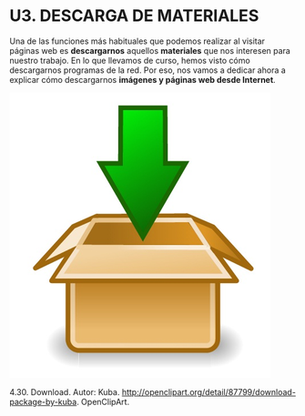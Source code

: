 
# U3. DESCARGA DE MATERIALES

Una de las funciones más habituales que podemos realizar al visitar páginas web es **descargarnos** aquellos **materiales** que nos interesen para nuestro trabajo. En lo que llevamos de curso, hemos visto cómo descargarnos programas de la red. Por eso, nos vamos a dedicar ahora a explicar cómo descargarnos **imágenes y páginas web desde Internet**.


![](img/download.jpg)

 4.30. Download. Autor: Kuba. http://openclipart.org/detail/87799/download-package-by-kuba. OpenClipArt.


